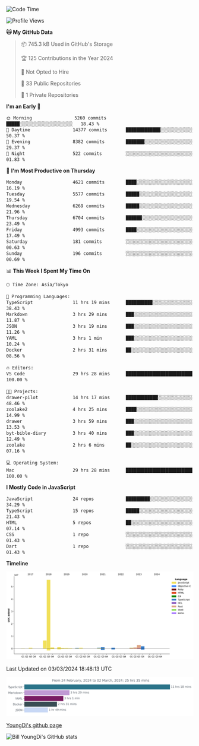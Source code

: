 <!--START_SECTION:waka-->
![Code Time](http://img.shields.io/badge/Code%20Time-439%20hrs%2045%20mins-blue)

![Profile Views](http://img.shields.io/badge/Profile%20Views-25-blue)

**🐱 My GitHub Data** 

> 📦 745.3 kB Used in GitHub's Storage 
 > 
> 🏆 125 Contributions in the Year 2024
 > 
> 🚫 Not Opted to Hire
 > 
> 📜 33 Public Repositories 
 > 
> 🔑 1 Private Repositories 
 > 
**I'm an Early 🐤** 

```text
🌞 Morning                5260 commits        █████░░░░░░░░░░░░░░░░░░░░   18.43 % 
🌆 Daytime                14377 commits       █████████████░░░░░░░░░░░░   50.37 % 
🌃 Evening                8382 commits        ███████░░░░░░░░░░░░░░░░░░   29.37 % 
🌙 Night                  522 commits         ░░░░░░░░░░░░░░░░░░░░░░░░░   01.83 % 
```
📅 **I'm Most Productive on Thursday** 

```text
Monday                   4621 commits        ████░░░░░░░░░░░░░░░░░░░░░   16.19 % 
Tuesday                  5577 commits        █████░░░░░░░░░░░░░░░░░░░░   19.54 % 
Wednesday                6269 commits        █████░░░░░░░░░░░░░░░░░░░░   21.96 % 
Thursday                 6704 commits        ██████░░░░░░░░░░░░░░░░░░░   23.49 % 
Friday                   4993 commits        ████░░░░░░░░░░░░░░░░░░░░░   17.49 % 
Saturday                 181 commits         ░░░░░░░░░░░░░░░░░░░░░░░░░   00.63 % 
Sunday                   196 commits         ░░░░░░░░░░░░░░░░░░░░░░░░░   00.69 % 
```


📊 **This Week I Spent My Time On** 

```text
🕑︎ Time Zone: Asia/Tokyo

💬 Programming Languages: 
TypeScript               11 hrs 19 mins      ██████████░░░░░░░░░░░░░░░   38.43 % 
Markdown                 3 hrs 29 mins       ███░░░░░░░░░░░░░░░░░░░░░░   11.87 % 
JSON                     3 hrs 19 mins       ███░░░░░░░░░░░░░░░░░░░░░░   11.26 % 
YAML                     3 hrs 1 min         ███░░░░░░░░░░░░░░░░░░░░░░   10.24 % 
Docker                   2 hrs 31 mins       ██░░░░░░░░░░░░░░░░░░░░░░░   08.56 % 

🔥 Editors: 
VS Code                  29 hrs 28 mins      █████████████████████████   100.00 % 

🐱‍💻 Projects: 
drawer-pilot             14 hrs 17 mins      ████████████░░░░░░░░░░░░░   48.46 % 
zoolake2                 4 hrs 25 mins       ████░░░░░░░░░░░░░░░░░░░░░   14.99 % 
drawer                   3 hrs 59 mins       ███░░░░░░░░░░░░░░░░░░░░░░   13.53 % 
byt-bible-diary          3 hrs 40 mins       ███░░░░░░░░░░░░░░░░░░░░░░   12.49 % 
zoolake                  2 hrs 6 mins        ██░░░░░░░░░░░░░░░░░░░░░░░   07.16 % 

💻 Operating System: 
Mac                      29 hrs 28 mins      █████████████████████████   100.00 % 
```

**I Mostly Code in JavaScript** 

```text
JavaScript               24 repos            █████████░░░░░░░░░░░░░░░░   34.29 % 
TypeScript               15 repos            █████░░░░░░░░░░░░░░░░░░░░   21.43 % 
HTML                     5 repos             ██░░░░░░░░░░░░░░░░░░░░░░░   07.14 % 
CSS                      1 repo              ░░░░░░░░░░░░░░░░░░░░░░░░░   01.43 % 
Dart                     1 repo              ░░░░░░░░░░░░░░░░░░░░░░░░░   01.43 % 
```



**Timeline**

![Lines of Code chart](https://raw.githubusercontent.com/Youngdi/Youngdi/master/assets/bar_graph.png)


 Last Updated on 03/03/2024 18:48:13 UTC
<!--END_SECTION:waka-->

![wakatime](./images/stat.svg)

[YoungDi's github page](https://youngdi.github.io)

![Bill YoungDi's GitHub stats](https://github-readme-stats.vercel.app/api?username=youngdi&count_private=true&show_icons=true)
